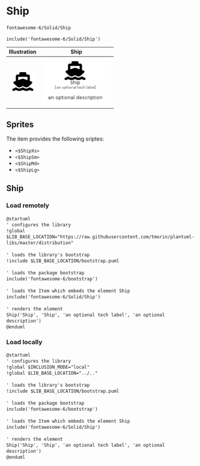 # Ship


```text
fontawesome-6/Solid/Ship
```

```text
include('fontawesome-6/Solid/Ship')
```



| Illustration | Ship |
| :---: | :---: |
| ![illustration for Illustration](../../fontawesome-6/Solid/Ship.png) | ![illustration for Ship](../../fontawesome-6/Solid/Ship.Local.png) |



## Sprites
The item provides the following sriptes:

- `<$ShipXs>`
- `<$ShipSm>`
- `<$ShipMd>`
- `<$ShipLg>`





## Ship

### Load remotely
```plantuml
@startuml
' configures the library
!global $LIB_BASE_LOCATION="https://raw.githubusercontent.com/tmorin/plantuml-libs/master/distribution"

' loads the library's bootstrap
!include $LIB_BASE_LOCATION/bootstrap.puml

' loads the package bootstrap
include('fontawesome-6/bootstrap')

' loads the Item which embeds the element Ship
include('fontawesome-6/Solid/Ship')

' renders the element
Ship('Ship', 'Ship', 'an optional tech label', 'an optional description')
@enduml
```

### Load locally
```plantuml
@startuml
' configures the library
!global $INCLUSION_MODE="local"
!global $LIB_BASE_LOCATION="../.."

' loads the library's bootstrap
!include $LIB_BASE_LOCATION/bootstrap.puml

' loads the package bootstrap
include('fontawesome-6/bootstrap')

' loads the Item which embeds the element Ship
include('fontawesome-6/Solid/Ship')

' renders the element
Ship('Ship', 'Ship', 'an optional tech label', 'an optional description')
@enduml
```


